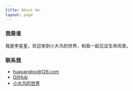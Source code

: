 ```yaml
---
title: About me
layout: page
---
```


<h3>我是谁</h3>

我是李星星，欢迎来到小大鸟的世界，和我一起见证生命风景。

<h3>联系我</h3>

* <i class="fa fa-envelope"></i>huayanglxx@126.com
* <i class="fa fa-github"></i><a href="http://www.github.com/lucy201703/" target="_blank" title="星星的Github">GitHub</a>
* <i class="fa fa-pencil"></i><a href="http://www.liujie2018.com" target="_blank" title="我的个人博客">[小大鸟的世界](http://www.lxxlucy.com)</a>



